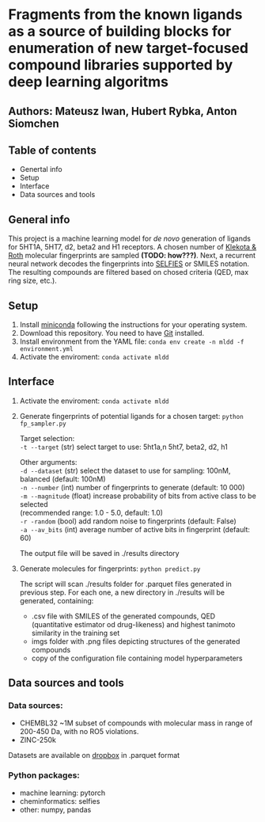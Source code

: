# Fragments from the known ligands as a source of building blocks for enumeration of new target-focused compound libraries supported by deep learning algoritms
## Authors: Mateusz Iwan, Hubert Rybka, Anton Siomchen
## Table of contents
* Genertal info
* Setup
* Interface
* Data sources and tools

## General info
This project is a machine learning model for *de novo* generation of ligands for 5HT1A, 5HT7, d2, beta2 and H1 receptors. A chosen number of [Klekota & Roth](https://pubmed.ncbi.nlm.nih.gov/18784118/) molecular fingerprints are sampled **(TODO: how???)**. Next, a recurrent neural network decodes the fingerprints into [SELFIES](https://iopscience.iop.org/article/10.1088/2632-2153/aba947) or SMILES notation. The resulting compounds are filtered based on chosed criteria (QED, max ring size, etc.).

## Setup
1. Install [miniconda](https://docs.conda.io/en/latest/miniconda.html) following the instructions for your operating system.
2. Download this repository. You need to have [Git](https://git-scm.com/) installed.
3. Install environment from the YAML file: `conda env create -n mldd -f environment.yml`
4. Activate the enviroment: `conda activate mldd`

## Interface
1. Activate the enviroment: `conda activate mldd `
2. Generate fingerprints of potential ligands for a chosen target: `python fp_sampler.py`
  
   Target selection:  
     `-t --target` (str) select target to use: 5ht1a,n 5ht7, beta2, d2, h1
     
   Other arguments:  
     `-d --dataset` (str) select the dataset to use for sampling: 100nM, balanced (default: 100nM)  
     `-n --number` (int) number of fingerprints to generate (default: 10 000)  
     `-m --magnitude` (float) increase probability of bits from active class to be selected  
     (recommended range: 1.0 - 5.0, default: 1.0)  
     `-r -random` (bool) add random noise to fingerprints (default: False)  
     `-a --av_bits` (int) average number of active bits in fingerprint (default: 60)
     
     The output file will be saved in ./results directory
  
3. Generate molecules for fingerprints: `python predict.py`
     
   The script will scan ./results folder for .parquet files generated in previous step. For each one, a new directory in ./results will be generated, containing:
   * .csv file with SMILES of the generated compounds, QED (quantitative estimator od drug-likeness) and highest tanimoto similarity in the training set
   * imgs folder with .png files depicting structures of the generated compounds
   * copy of the configuration file containing model hyperparameters

## Data sources and tools
### Data sources:
* CHEMBL32
  ~1M subset of compounds with molecular mass in range of 200-450 Da, with no RO5 violations.
* ZINC-250k

Datasets are available on [dropbox](https://www.dropbox.com/sh/7sop2qzz4n38o06/AAA1QXeD3cXO__02RnmsVV-Aa?dl=0) in .parquet format
### Python packages:
* machine learning: pytorch
* cheminformatics: selfies
* other: numpy, pandas

